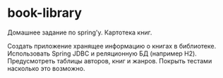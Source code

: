 # book-library
Домашнее задание по spring'у. Картотека книг.

Создать приложение хранящее информацию о книгах в библиотеке.
Использовать Spring JDBC и реляционную БД (например H2).
Предусмотреть таблицы авторов, книг и жанров.
Покрыть тестами насколько это возможно.
